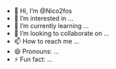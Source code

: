 - 👋 Hi, I’m @Nico2fos
- 👀 I’m interested in ...
- 🌱 I’m currently learning ...
- 💞️ I’m looking to collaborate on ...
- 📫 How to reach me ...
- 😄 Pronouns: ...
- ⚡ Fun fact: ...

<!---
Nico2fos/Nico2fos is a ✨ special ✨ repository because its `README.md` (this file) appears on your GitHub profile.
You can click the Preview link to take a look at your changes.
--->
